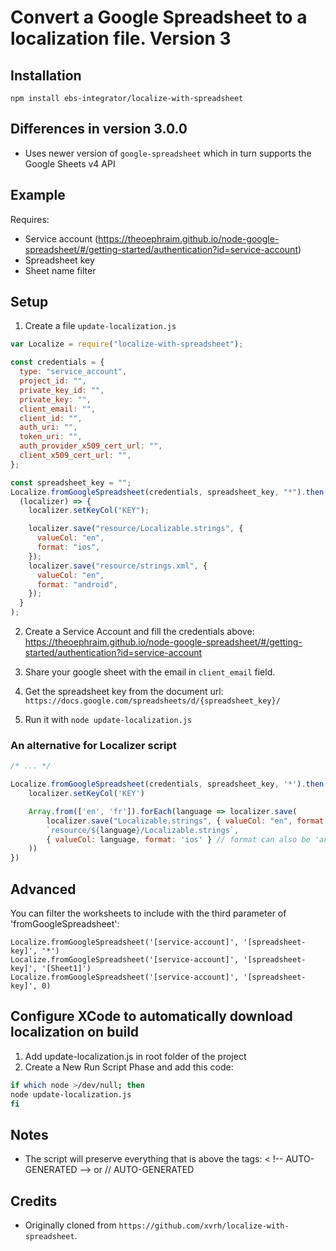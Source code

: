 # Convert a Google Spreadsheet to a localization file. Version 3

## Installation

`npm install ebs-integrator/localize-with-spreadsheet`

## Differences in version 3.0.0

- Uses newer version of `google-spreadsheet` which in turn supports the Google Sheets v4 API

## Example

Requires:

- Service account (https://theoephraim.github.io/node-google-spreadsheet/#/getting-started/authentication?id=service-account)
- Spreadsheet key
- Sheet name filter

## Setup

1. Create a file `update-localization.js`

```javascript
var Localize = require("localize-with-spreadsheet");

const credentials = {
  type: "service_account",
  project_id: "",
  private_key_id: "",
  private_key: "",
  client_email: "",
  client_id: "",
  auth_uri: "",
  token_uri: "",
  auth_provider_x509_cert_url: "",
  client_x509_cert_url: "",
};

const spreadsheet_key = "";
Localize.fromGoogleSpreadsheet(credentials, spreadsheet_key, "*").then(
  (localizer) => {
    localizer.setKeyCol("KEY");

    localizer.save("resource/Localizable.strings", {
      valueCol: "en",
      format: "ios",
    });
    localizer.save("resource/strings.xml", {
      valueCol: "en",
      format: "android",
    });
  }
);
```

2. Create a Service Account and fill the credentials above: https://theoephraim.github.io/node-google-spreadsheet/#/getting-started/authentication?id=service-account

3. Share your google sheet with the email in `client_email` field.

4. Get the spreadsheet key from the document url: `https://docs.google.com/spreadsheets/d/{spreadsheet_key}/`

5. Run it with
   `node update-localization.js`


### An alternative for Localizer script

```javascript
/* ... */

Localize.fromGoogleSpreadsheet(credentials, spreadsheet_key, '*').then(localizer => {
    localizer.setKeyCol('KEY')

    Array.from(['en', 'fr']).forEach(language => localizer.save(
        localizer.save("Localizable.strings", { valueCol: "en", format: "ios" });
        `resource/${language}/Localizable.strings`,
        { valueCol: language, format: 'ios' } // format can also be 'android' or 'json'
    ))
})

```
## Advanced

You can filter the worksheets to include with the third parameter of 'fromGoogleSpreadsheet':

```
Localize.fromGoogleSpreadsheet('[service-account]', '[spreadsheet-key]', '*')
Localize.fromGoogleSpreadsheet('[service-account]', '[spreadsheet-key]', '[Sheet1]')
Localize.fromGoogleSpreadsheet('[service-account]', '[spreadsheet-key]', 0)
```

## Configure XCode to automatically download localization on build

1. Add update-localization.js in root folder of the project
2. Create a New Run Script Phase and add this code:

```bash
if which node >/dev/null; then
node update-localization.js
fi
```

## Notes

- The script will preserve everything that is above the tags: < !-- AUTO-GENERATED --> or // AUTO-GENERATED

## Credits

- Originally cloned from `https://github.com/xvrh/localize-with-spreadsheet`.

